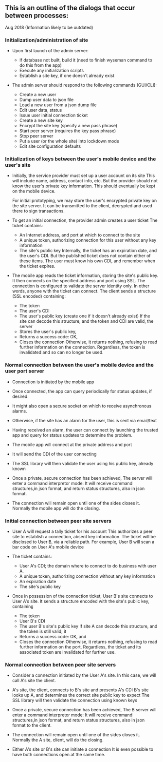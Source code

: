 ## This is an outline of the dialogs that occur between processes:
Aug 2018 (Information likely to be outdated)

### Initialization/administration of site
- Upon first launch of the admin server:
  - If database not built, build it (need to finish wyseman command to do this from the app)
  - Execute any initialization scripts
  - Establish a site key, if one doesn't already exist

- The admin server should respond to the following commands (GUI/CLI):
  - Create a new user
  - Dump user data to json file
  - Load a new user from a json dump file
  - Edit user data, status
  - Issue user initial connection ticket
  - Create a new site key
  - Encrypt the site key (specify a new pass phrase)
  - Start peer server (requires the key pass phrase)
  - Stop peer server
  - Put a user (or the whole site) into lockdown mode
  - Edit site configuration defaults

### Initialization of keys between the user's mobile device and the user's site
- Initially, the service provider must set up a user account on its site
  This will include name, address, contact info, etc.
  But the provider should not know the user's private key information.
  This should eventually be kept on the mobile device.
  
  For initial prototyping, we may store the user's encrypted private key on the site server.
  It can be transmitted to the client, decrypted and used there to sign transactions.

- To get an initial connection, the provider admin creates a user ticket
  The ticket contains:
  - An Internet address, and port at which to connect to the site
  - A unique token, authorizing connection for this user without any key information
  - The site's public key
  Internally, the ticket has an expiration date, and the user's CDI.
  But the published ticket does not contain either of these items.
  The user must know his own CDI, and remember when the ticket expires.

- The mobile app reads the ticket information, storing the site's public key.
  It then connects on the specified address and port using SSL.
  The connection is configured to validate the server identity only.
  In other words, anyone with the ticket can connect.
  The client sends a structure (SSL encoded) containing:
    - The token
    - The user's CDI
    - The user's public key (create one if it doesn't already exist)
  If the site can decode this structure, and the token and CDI are valid, the server
    - Stores the user's public key,
    - Returns a success code: OK,
    - Closes the connection
  Otherwise, it returns nothing, refusing to read further information on the connection.
  Regardless, the token is invalidated and so can no longer be used.

### Normal connection between the user's mobile device and the user port server
- Connection is initiated by the mobile app
- Once connected, the app can query periodically for status updates, if desired.
- It might also open a secure socket on which to receive asynchronous alarms.
- Otherwise, if the site has an alarm for the user, this is sent via email/text
- Having received an alarm, the user can connect by launching the trusted app
  and query for status updates to determine the problem.

- The mobile app will connect at the private address and port
- It will send the CDI of the user connecting
- The SSL library will then validate the user using his public key, already known

- Once a private, secure connection has been achieved, 
  The server will enter a command interpretor mode:
  It will receive command structures,in json format, and
  return status structures, also in json format.

- The connection will remain open until one of the sides closes it.
  Normally the mobile app will do the closing.

### Initial connection between peer site servers
- User A will request a tally ticket for his account
  This authorizes a peer site to establish a connection, absent key information.
  The ticket will be disclosed to User B, via a reliable path.
  For example, User B will scan a bar code on User A's mobile device

- The ticket contains:
  - User A's CDI; the domain where to connect to do business with user A.
  - A unique token, authorizing connection without any key information
  - An expiration date
  - The site's public key

- Once in possession of the connection ticket,
  User B's site connects to User A's site.
  It sends a structure encoded with the site's public key, containing
    - The token
    - User B's CDI
    - The user B's site's public key
  If site A can decode this structure, and the token is still valid, it
    - Returns a success code: OK, and
    - Closes the connection
  Otherwise, it returns nothing, refusing to read further information on the port.
  Regardless, the ticket and its associated token are invalidated for further use.

### Normal connection between peer site servers
- Consider a connection initiated by the User A's site.
  In this case, we will call A's site the client.

- A's site, the client, connects to B's site and presents A's CDI
  B's site looks up A, and determines the correct site public key to expect
  The SSL library will then validate the connection using known keys

- Once a private, secure connection has been achieved, 
  The B server will enter a command interpretor mode:
  It will receive command structures,in json format, and
  return status structures, also in json format to the client.

- The connection will remain open until one of the sides closes it.
  Normally the A site, client, will do the closing.

- Either A's site or B's site can initiate a connection
  It is even possible to have both connections open at the same time.
  
